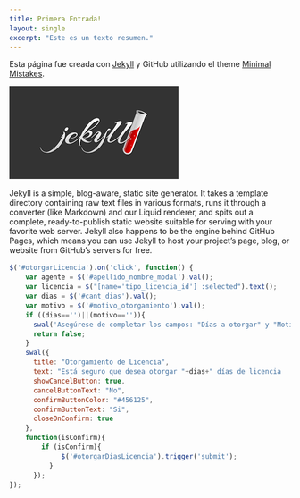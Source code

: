 ```yaml
---
title: Primera Entrada!
layout: single
excerpt: "Este es un texto resumen."
---
```



Esta página fue creada con [Jekyll](https://jekyllrb.com) y GitHub utilizando el theme [Minimal Mistakes](https://mmistakes.github.io).

![image-left](/images/jekyll-logo.png)


Jekyll is a simple, blog-aware, static site generator. It takes a template directory containing raw text files in various formats, runs it through a converter (like Markdown) and our Liquid renderer, and spits out a complete, ready-to-publish static website suitable for serving with your favorite web server. Jekyll also happens to be the engine behind GitHub Pages, which means you can use Jekyll to host your project’s page, blog, or website from GitHub’s servers for free.

```javascript
$('#otorgarLicencia').on('click', function() {
    var agente = $('#apellido_nombre_modal').val();
    var licencia = $("[name='tipo_licencia_id'] :selected").text();
    var dias = $('#cant_dias').val();
    var motivo = $('#motivo_otorgamiento').val();
    if ((dias=='')||(motivo=='')){
      swal('Asegúrese de completar los campos: "Días a otorgar" y "Motivos" ');
      return false;
    }
    swal({
      title: "Otorgamiento de Licencia",
      text: "Está seguro que desea otorgar "+dias+" días de licencia  '"+licencia+"' al Agente: "+agente+"?",
      showCancelButton: true,
      cancelButtonText: "No",
      confirmButtonColor: "#456125",
      confirmButtonText: "Si",
      closeOnConfirm: true
    },
    function(isConfirm){
        if (isConfirm){
             $('#otorgarDiasLicencia').trigger('submit');
          }
      });
});
```







